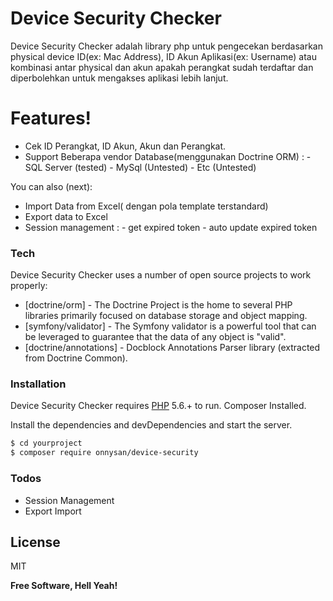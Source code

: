 # Device Security Checker

Device Security Checker adalah library php untuk pengecekan berdasarkan physical device ID(ex: Mac Address), ID Akun Aplikasi(ex: Username) atau kombinasi antar physical dan akun apakah perangkat sudah terdaftar dan diperbolehkan untuk mengakses aplikasi lebih lanjut.

# Features!

  - Cek ID Perangkat, ID Akun, Akun dan Perangkat.
  - Support Beberapa vendor Database(menggunakan Doctrine ORM) : 
        - SQL Server (tested)
        - MySql (Untested)
        - Etc (Untested)


You can also (next):
  - Import Data from Excel( dengan pola template terstandard)
  - Export data to Excel
  - Session management : 
        - get expired token
        - auto update expired token

### Tech

Device Security Checker uses a number of open source projects to work properly:

* [doctrine/orm] - The Doctrine Project is the home to several PHP libraries primarily focused on database storage and object mapping.
* [symfony/validator] - The Symfony validator is a powerful tool that can be leveraged to guarantee that the data of any object is "valid".
* [doctrine/annotations] - Docblock Annotations Parser library (extracted from Doctrine Common).

### Installation

Device Security Checker requires [PHP](https://php.net/) 5.6.+ to run.
Composer Installed.

Install the dependencies and devDependencies and start the server.

```sh
$ cd yourproject
$ composer require onnysan/device-security 
```

### Todos

 - Session Management
 - Export Import

License
----

MIT


**Free Software, Hell Yeah!**
